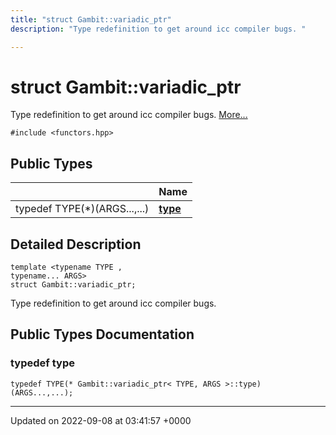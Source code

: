 ```yaml
---
title: "struct Gambit::variadic_ptr"
description: "Type redefinition to get around icc compiler bugs. "

---
```


# struct Gambit::variadic_ptr



Type redefinition to get around icc compiler bugs.  [More...](#detailed-description)


`#include <functors.hpp>`

## Public Types

|                | Name           |
| -------------- | -------------- |
| typedef TYPE(*)(ARGS...,...) | **[type](/documentation/code/classes/structgambit_1_1variadic__ptr/#typedef-type)**  |

## Detailed Description

```
template <typename TYPE ,
typename... ARGS>
struct Gambit::variadic_ptr;
```

Type redefinition to get around icc compiler bugs. 
## Public Types Documentation

### typedef type

```
typedef TYPE(* Gambit::variadic_ptr< TYPE, ARGS >::type) (ARGS...,...);
```


-------------------------------

Updated on 2022-09-08 at 03:41:57 +0000